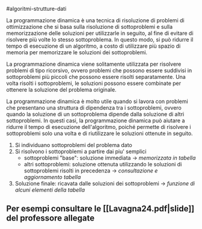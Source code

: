 #algoritmi-strutture-dati 

La programmazione dinamica è una tecnica di risoluzione di problemi di ottimizzazione che si basa sulla risoluzione di sottoproblemi e sulla memorizzazione delle soluzioni per utilizzarle in seguito, al fine di evitare di risolvere più volte lo stesso sottoproblema. In questo modo, si può ridurre il tempo di esecuzione di un algoritmo, a costo di utilizzare più spazio di memoria per memorizzare le soluzioni dei sottoproblemi.

La programmazione dinamica viene solitamente utilizzata per risolvere problemi di tipo ricorsivo, ovvero problemi che possono essere suddivisi in sottoproblemi più piccoli che possono essere risolti separatamente. Una volta risolti i sottoproblemi, le soluzioni possono essere combinate per ottenere la soluzione del problema originale.

La programmazione dinamica è molto utile quando si lavora con problemi che presentano una struttura di dipendenza tra i sottoproblemi, ovvero quando la soluzione di un sottoproblema dipende dalla soluzione di altri sottoproblemi. In questi casi, la programmazione dinamica può aiutare a ridurre il tempo di esecuzione dell'algoritmo, poiché permette di risolvere i sottoproblemi solo una volta e di riutilizzare le soluzioni ottenute in seguito.

1. Si individuano sottoproblemi del problema dato
2. Si risolvono i sottoproblemi a partire dai piu' semplici
	- sottoproblemi "base": soluzione immediata -> *memorizzata in tabella*
	- altri sottoproblemi: soluzione ottenuta utilizzando le soluzioni di sottoproblemi risolti in precedenza -> *consultazione e aggiornamento tabella*
3. Soluzione finale: ricavata dalle soluzioni dei sottoproblemi -> *funzione di alcuni elementi della tabella*

## Per esempi consultare le [[Lavagna24.pdf|slide]] del professore allegate
